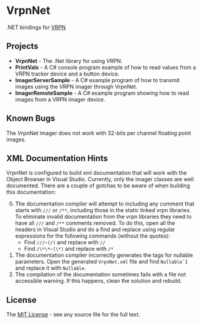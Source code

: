 # VrpnNet
.NET bindings for [VRPN](http://vrpn.org)

## Projects
- **VrpnNet** - The .Net library for using VRPN.  
- **PrintVals** - A C# console program example of how to read values from a VRPN tracker device and a button device.  
- **ImagerServerSample** - A C# example program of how to transmit images using the VRPN imager through VrpnNet.  
- **ImagerRemoteSample** - A C# example program showing how to read images from a VRPN imager device.  

## Known Bugs
The VrpnNet imager does not work with 32-bits per channel floating point images.

## XML Documentation Hints
VrpnNet is configured to build xml documentation that will work with the Object Browser in Visual Studio.  Currently, only the imager classes are well documented.  There are a couple of gotchas to be aware of when building this documentation:

0. The documentation compiler will attempt to including any comment that starts with `///` or `/**`, including those in the static linked vrpn libraries.  To eliminate invalid documentation from the vrpn libraries they need to have all `///` and `/**` comments removed.  To do this, open all the headers in Visual Studio and do a find and replace using regular expressions for the following commands (without the quotes):
    - Find `///~(/)` and replace with `//`
    - Find `/\*\*~(\*)` and replace with `/*`
0. The documentation compiler incorrectly generates the tags for nullable parameters.  Open the generated `VrpnNet.xml` file and find <code>Nullable\`1</code> and replace it with `Nullable`.
0. The compilation of the documentation sometimes fails with a file not accessible warning.  If this happens, clean the solution and rebuild.

## License
The [MIT License](http://opensource.org/licenses/mit-license) - see any source file for the full text.
